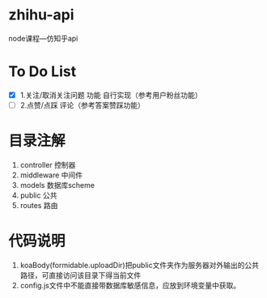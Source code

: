 # zhihu-api
node课程—仿知乎api

# To Do List
- [x] 1.关注/取消关注问题 功能 自行实现（参考用户粉丝功能）
- [ ] 2.点赞/点踩 评论（参考答案赞踩功能） 

# 目录注解
1. controller 控制器
2. middleware 中间件
3. models 数据库scheme
4. public 公共
5. routes 路由

# 代码说明
1. koaBody(formidable.uploadDir)把public文件夹作为服务器对外输出的公共路径，可直接访问该目录下得当前文件
2. config.js文件中不能直接带数据库敏感信息，应放到环境变量中获取。
